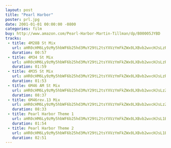 ```yaml
---
layout: post
title: "Pearl Harbor"
poster: prl.jpg
date: 2001-01-01 00:00:00 -0800
categories: film
buy: http://www.amazon.com/Pearl-Harbor-Martin-Tillman/dp/B00005JYBD
tracks:
 - title: 4M28B St Mix
   url: aHR0cHM6Ly9zMy5hbWF6b25hd3MuY29tL2tsYXVzYmFkZWx0LXBvb2wvcHJsLzRNMjhCIFN0IE1peC5tcDM=
   duration: 00:57
 - title: 4M34 St Mix
   url: aHR0cHM6Ly9zMy5hbWF6b25hd3MuY29tL2tsYXVzYmFkZWx0LXBvb2wvcHJsLzRNMzQgU3QgTWl4Lm1wMw==
   duration: 01:59
 - title: 4M35 St Mix
   url: aHR0cHM6Ly9zMy5hbWF6b25hd3MuY29tL2tsYXVzYmFkZWx0LXBvb2wvcHJsLzRNMzUgU3QgTWl4Lm1wMw==
   duration: 01:53
 - title: 6M46 AM St Mix
   url: aHR0cHM6Ly9zMy5hbWF6b25hd3MuY29tL2tsYXVzYmFkZWx0LXBvb2wvcHJsLzZNNDYgQU0gU3QgTWl4Lm1wMw==
   duration: 08:37
 - title: 6M46rev.13 Mix
   url: aHR0cHM6Ly9zMy5hbWF6b25hd3MuY29tL2tsYXVzYmFkZWx0LXBvb2wvcHJsLzZNNDZyZXYuMTMgTWl4Lm1wMw==
   duration: 08:33
 - title: Pearl Harbor Theme 1
   url: aHR0cHM6Ly9zMy5hbWF6b25hd3MuY29tL2tsYXVzYmFkZWx0LXBvb2wvcHJsL1BlYXJsIEhhcmJvciBUaGVtZSAxLm1wMw==
   duration: 01:54
 - title: Pearl Harbor Theme 2
   url: aHR0cHM6Ly9zMy5hbWF6b25hd3MuY29tL2tsYXVzYmFkZWx0LXBvb2wvcHJsL1BlYXJsIEhhcmJvciBUaGVtZSAyLm1wMw==
   duration: 02:51
---
```

